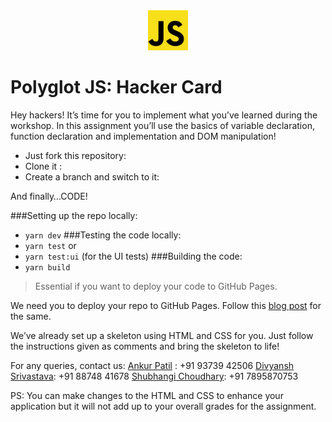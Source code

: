 <div align="center">
  <img alt="HG_LOGO" src="assets/js.png" height="64" />
</div>

# Polyglot JS: Hacker Card

Hey hackers!
It’s time for you to implement what you’ve learned during the workshop. In this assignment you’ll use the basics of variable declaration, function declaration and implementation and DOM manipulation!

- Just fork this repository: 
- Clone it :
- Create a branch and switch to it:

And finally…CODE!

###Setting up the repo locally:
- ```yarn dev```
###Testing the code locally:
- ```yarn test```
or
- ```yarn test:ui``` (for the UI tests)
###Building the code:
- ```yarn build```
> Essential if you want to deploy your code to GitHub Pages.

We need you to deploy your repo to GitHub Pages. Follow this [blog post](https://www.codecademy.com/article/f1-u3-github-pages) for the same.

We’ve already set up a skeleton using HTML and CSS for you. Just follow the instructions given as comments and bring the skeleton to life!

For any queries, contact us:
[Ankur Patil](https://github.com/ankur12-1610) : +91 93739 42506
[Divyansh Srivastava](https://github.com/Divyansh013): +91 88748 41678
[Shubhangi Choudhary](https://github.com/shubhangi013): +91 7895870753

PS: You can make changes to the HTML and CSS to enhance your application but it will not add up to your overall grades for the assignment.